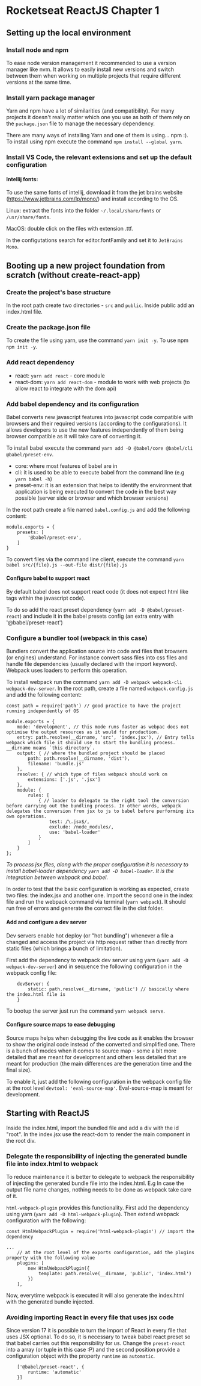 # Rocketseat ReactJS Chapter 1

## Setting up the local environment

### Install node and npm

To ease node version management it recommended to use a version manager like nvm. It allows to easily install new versions and switch between them when working on multiple projects that require different versions at the same time.

### Install yarn package manager 

Yarn and npm have a lot of similarities (and compatibility). For many projects it doesn't really matter which one you use as both of them rely on the `package.json` file to manage the necessary dependency.

There are many ways of installing Yarn and one of them is using... npm :). To install using npm execute the command `npm install --global yarn`.

### Install VS Code, the relevant extensions and set up the default configuration

#### Intellij fonts:

To use the same fonts of intellij, download it from the jet brains website (https://www.jetbrains.com/lp/mono/) and install according to the OS.

Linux: extract the fonts into the folder `~/.local/share/fonts` or `/usr/share/fonts`.

MacOS: double click on the files with extension .ttf.

In the configutations search for editor.fontFamily and set it to `JetBrains Mono`.


## Booting up a new project foundation from scratch (without create-react-app)

### Create the project's base structure

In the root path create two directories - `src` and `public`. Inside public add an index.html file.

### Create the package.json file

To create the file using yarn, use the command `yarn init -y`. To use npm `npm init -y`.

### Add react dependency

- react: `yarn add react` - core module
- react-dom: `yarn add react-dom` - module to work with web projects (to allow react to integrate with the dom api)


### Add babel dependency and its configuration

Babel converts new javascript features into javascript code compatible with browsers and their required versions (according to the configurations). It allows developers to use the new features independently of them being browser compatible as it will take care of converting it.

To install babel execute the command `yarn add -D @babel/core @babel/cli @babel/preset-env`.

- core: where most features of babel are in
- cli: it is used to be able to execute babel from the command line (e.g `yarn babel -h`)
- preset-env: it is an extension that helps to identify the environment that application is being executed to convert the code in the best way possible (server side or browser and which browser versions) 


In the root path create a file named `babel.config.js` and add the following content:

```
module.exports = {
    presets: [
        '@babel/preset-env', 
    ]
}
```

To convert files via the command line client, execute the command `yarn babel src/{file}.js --out-file dist/{file}.js`
 
#### Configure babel to support react

By default babel does not support react code (it does not expect html like tags within the javascript code). 

To do so add the react preset dependency (`yarn add -D @babel/preset-react`) and include it in the babel presets config (an extra entry with '@babel/preset-react')


### Configure a bundler tool (webpack in this case)

Bundlers convert the application source into code and files that browsers (or engines) understand. For instance convert sass files into css files and handle file dependencies (usually declared with the import keyword). Webpack uses loaders to perform this operation.

To install webpack run the command `yarn add -D webpack webpack-cli webpack-dev-server`. In the root path, create a file named `webpack.config.js` and add the following content:

```
const path = require('path') // good practice to have the project running independently of OS

module.exports = {
    mode: 'development', // this mode runs faster as webpac does not optimise the output resources as it would for production.
    entry: path.resolve(__dirname, 'src', 'index.jsx'), // Entry tells webpack which file it should use to start the bundling process. __dirname means `this directory`. 
    output: { // where the bundled project should be placed
        path: path.resolve(__dirname, 'dist'),
        filename: 'bundle.js'
    },
    resolve: { // which type of files webpack should work on
        extensions: ['.js', '.jsx']
    },
    module: {
        rules: [
            { // loader to delegate to the right tool the conversion before carrying out the bundling process. In other words, webpack delegates the conversion from jsx to js to babel before performing its own operations.
                test: /\.jsx$/,
                exclude: /node_modules/,
                use: 'babel-loader'
            }
        ]
    }
};
```
_To process jsx files, along with the proper configuration it is necessary to install babel-loader dependency `yarn add -D babel-loader`. It is the integration between webpack and babel._

In order to test that the basic configuration is working as expected, create two files: the index.jsx and another one. Import the second one in the index file and run the webpack command via terminal (`yarn webpack`). It should run free of errors and generate the correct file in the dist folder.

#### Add and configure a dev server

Dev servers enable hot deploy (or "hot bundling") whenever a file a changed and access the project via http request rather than directly from static files (which brings a bunch of limitation).

First add the dependency to webpack dev server using yarn (`yarn add -D webpack-dev-server`) and in sequence the following configuration in the webpack config file:

```
    devServer: {
        static: path.resolve(__dirname, 'public') // basically where the index.html file is 
    }
```

To bootup the server just run the command `yarn webpack serve`.

#### Configure source maps to ease debugging

Source maps helps when debugging the live code as it enables the browser to show the original code instead of the converted and simplified one. There is a bunch of modes when it comes to source map - some a bit more detailed that are meant for development and others less detailed that are meant for production (the main differences are the generation time and the final size).

To enable it, just add the following configuration in the webpack config file at the root level `devtool: 'eval-source-map'`. Eval-source-map is meant for development. 




## Starting with ReactJS

Inside the index.html, import the bundled file and add a div with the id "root". In the index.jsx use the react-dom to render the main component in the root div.

### Delegate the responsibility of injecting the generated bundle file into index.html to webpack

To reduce maintenance it is better to delegate to webpack the responsibility of injecting the generated bundle file into the index.html. E.g In case the output file name changes, nothing needs to be done as webpack take care of it.

`html-webpack-plugin` provides this functionality. First add the dependency using yarn (`yarn add -D html-webpack-plugin`). Then extend webpack configuration with the following:

```
const HtmlWebpackPlugin = require('html-webpack-plugin') // import the dependency

...
    // at the root level of the exports configuration, add the plugins property with the following value
    plugins: [
        new HtmlWebpackPlugin({
            template: path.resolve(__dirname, 'public', 'index.html')
        })
    ],

```

Now, everytime webpack is executed it will also generate the index.html with the generated bundle injected. 


### Avoiding importing React in every file that uses jsx code

Since version 17 it is possible to turn the import of React in every file that uses JSX optional. To do so, it is necessary to tweak babel react preset so that babel carries out this responsibility for us. Change the `preset-react` into a array (or tuple in this case :P) and the second position provide a configuration object with the property `runtime` as `automatic`.

```
    ['@babel/preset-react', {
        runtime: 'automatic'
    }]
```



